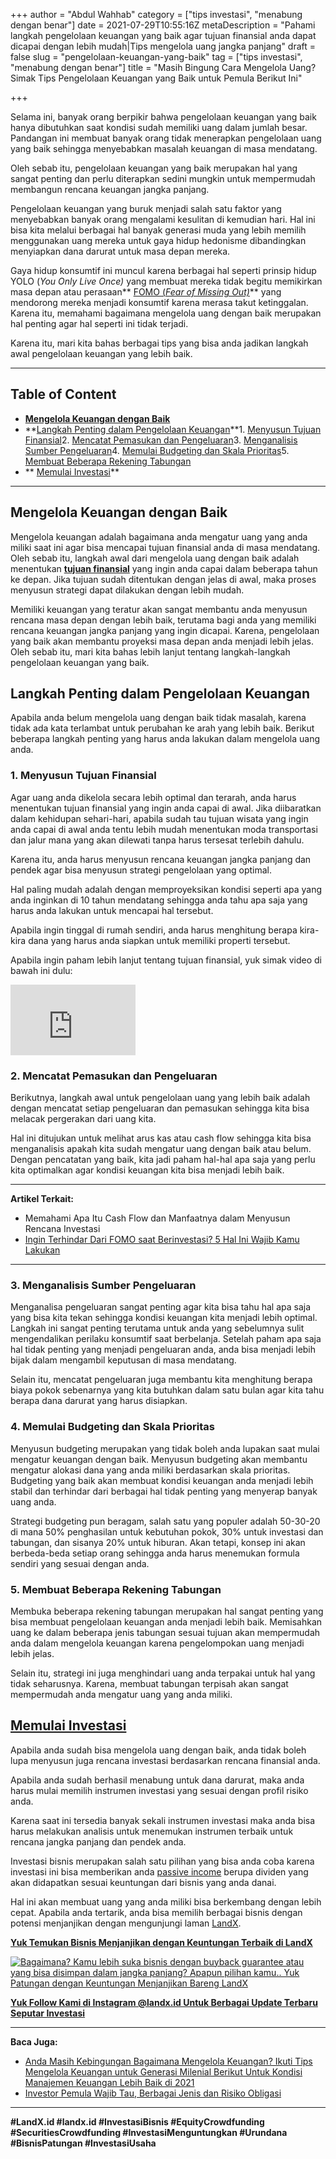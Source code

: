 +++
author = "Abdul Wahhab"
category = ["tips investasi", "menabung dengan benar"]
date = 2021-07-29T10:55:16Z
metaDescription = "Pahami langkah pengelolaan keuangan yang baik agar tujuan finansial anda dapat dicapai dengan lebih mudah|Tips mengelola uang jangka panjang"
draft = false
slug = "pengelolaan-keuangan-yang-baik"
tag = ["tips investasi", "menabung dengan benar"]
title = "Masih Bingung Cara Mengelola Uang? Simak Tips Pengelolaan Keuangan yang Baik untuk Pemula Berikut Ini"

+++


Selama ini, banyak orang berpikir bahwa pengelolaan keuangan yang baik hanya dibutuhkan saat kondisi sudah memiliki uang dalam jumlah besar. Pandangan ini membuat banyak orang tidak menerapkan pengelolaan uang yang baik sehingga menyebabkan masalah keuangan di masa mendatang.

Oleh sebab itu, pengelolaan keuangan yang baik merupakan hal yang sangat penting dan perlu diterapkan sedini mungkin untuk mempermudah membangun rencana keuangan jangka panjang.

Pengelolaan keuangan yang buruk menjadi salah satu faktor yang menyebabkan banyak orang mengalami kesulitan di kemudian hari. Hal ini bisa kita melalui berbagai hal banyak generasi muda yang lebih memilih menggunakan uang mereka untuk gaya hidup hedonisme dibandingkan menyiapkan dana darurat untuk masa depan mereka.

Gaya hidup konsumtif ini muncul karena berbagai hal seperti prinsip hidup YOLO (_You Only Live Once)_ yang membuat mereka tidak begitu memikirkan masa depan atau perasaan** [FOMO (_Fear of Missing Out)_](https://landx.id/blog/fomo-dalam-kehidupan-dan-investasi/)** yang mendorong mereka menjadi konsumtif karena merasa takut ketinggalan. Karena itu, memahami bagaimana mengelola uang dengan baik merupakan hal penting agar hal seperti ini tidak terjadi.

Karena itu, mari kita bahas berbagai tips yang bisa anda jadikan langkah awal pengelolaan keuangan yang lebih baik.

---

## Table of Content

* **[Mengelola Keuangan dengan Baik](https://landx.id/blog/pengelolaan-keuangan-yang-baik/#mengelola-keuangan-dengan-baik)**
* **[Langkah Penting dalam Pengelolaan Keuangan](https://landx.id/blog/pengelolaan-keuangan-yang-baik/#langkah-penting-dalam-pengelolaan-keuangan)**1. [Menyusun Tujuan Finansial](https://landx.id/blog/pengelolaan-keuangan-yang-baik/#1-menyusun-tujuan-finansial)2. [Mencatat Pemasukan dan Pengeluaran](https://landx.id/blog/pengelolaan-keuangan-yang-baik/#2-mencatat-pemasukan-dan-pengeluaran)3. [Menganalisis Sumber Pengeluaran](https://landx.id/blog/pengelolaan-keuangan-yang-baik/#3-menganalisis-sumber-pengeluaran)4. [Memulai Budgeting dan Skala Prioritas](https://landx.id/blog/pengelolaan-keuangan-yang-baik/#4-memulai-budgeting-dan-skala-prioritas)5. [Membuat Beberapa Rekening Tabungan](https://landx.id/blog/pengelolaan-keuangan-yang-baik/#5-membuat-beberapa-rekening-tabungan)
* ** [Memulai Investasi](#memulai-investasi)**

---

## Mengelola Keuangan dengan Baik

Mengelola keuangan adalah bagaimana anda mengatur uang yang anda miliki saat ini agar bisa mencapai tujuan finansial anda di masa mendatang. Oleh sebab itu, langkah awal dari mengelola uang dengan baik adalah menentukan **[tujuan finansial](https://landx.id/project/)** yang ingin anda capai dalam beberapa tahun ke depan. Jika tujuan sudah ditentukan dengan jelas di awal, maka proses menyusun strategi dapat dilakukan dengan lebih mudah.

Memiliki keuangan yang teratur akan sangat membantu anda menyusun rencana masa depan dengan lebih baik, terutama bagi anda yang memiliki rencana keuangan jangka panjang yang ingin dicapai. Karena, pengelolaan yang baik akan membantu proyeksi masa depan anda menjadi lebih jelas. Oleh sebab itu, mari kita bahas lebih lanjut tentang langkah-langkah pengelolaan keuangan yang baik.

## Langkah Penting dalam Pengelolaan Keuangan

Apabila anda belum mengelola uang dengan baik tidak masalah, karena tidak ada kata terlambat untuk perubahan ke arah yang lebih baik. Berikut beberapa langkah penting yang harus anda lakukan dalam mengelola uang anda.

### 1. Menyusun Tujuan Finansial

Agar uang anda dikelola secara lebih optimal dan terarah, anda harus menentukan tujuan finansial yang ingin anda capai di awal. Jika diibaratkan dalam kehidupan sehari-hari, apabila sudah tau tujuan wisata yang ingin anda capai di awal anda tentu lebih mudah menentukan moda transportasi dan jalur mana yang akan dilewati tanpa harus tersesat terlebih dahulu.

Karena itu, anda harus menyusun rencana keuangan jangka panjang dan pendek agar bisa menyusun strategi pengelolaan yang optimal.

Hal paling mudah adalah dengan memproyeksikan kondisi seperti apa yang anda inginkan di 10 tahun mendatang sehingga anda tahu apa saja yang harus anda lakukan untuk mencapai hal tersebut.

Apabila ingin tinggal di rumah sendiri, anda harus menghitung berapa kira-kira dana yang harus anda siapkan untuk memiliki properti tersebut.

Apabila ingin paham lebih lanjut tentang tujuan finansial, yuk simak video di bawah ini dulu:

<iframe width="200" height="113" src="https://www.youtube.com/embed/Ug5wff_JQF8?feature=oembed" frameborder="0" allow="accelerometer; autoplay; clipboard-write; encrypted-media; gyroscope; picture-in-picture" allowfullscreen></iframe>

### 2. Mencatat Pemasukan dan Pengeluaran

Berikutnya, langkah awal untuk pengelolaan uang yang lebih baik adalah dengan mencatat setiap pengeluaran dan pemasukan sehingga kita bisa melacak pergerakan dari uang kita.

Hal ini ditujukan untuk melihat arus kas atau cash flow sehingga kita bisa menganalisis apakah kita sudah mengatur uang dengan baik atau belum. Dengan pencatatan yang baik, kita jadi paham hal-hal apa saja yang perlu kita optimalkan agar kondisi keuangan kita bisa menjadi lebih baik.

---

**Artikel Terkait:**

* Memahami Apa Itu Cash Flow dan Manfaatnya dalam Menyusun Rencana Investasi
* [Ingin Terhindar Dari FOMO saat Berinvestasi? 5 Hal Ini Wajib Kamu Lakukan](https://landx.id/blog/fomo-dalam-kehidupan-dan-investasi/)

---

### 3. Menganalisis Sumber Pengeluaran

Menganalisa pengeluaran sangat penting agar kita bisa tahu hal apa saja yang bisa kita tekan sehingga kondisi keuangan kita menjadi lebih optimal. Langkah ini sangat penting terutama untuk anda yang sebelumnya sulit mengendalikan perilaku konsumtif saat berbelanja. Setelah paham apa saja hal tidak penting yang menjadi pengeluaran anda, anda bisa menjadi lebih bijak dalam mengambil keputusan di masa mendatang.

Selain itu, mencatat pengeluaran juga membantu kita menghitung berapa biaya pokok sebenarnya yang kita butuhkan dalam satu bulan agar kita tahu berapa dana darurat yang harus disiapkan.

### 4. Memulai Budgeting dan Skala Prioritas

Menyusun budgeting merupakan yang tidak boleh anda lupakan saat mulai mengatur keuangan dengan baik. Menyusun budgeting akan membantu mengatur alokasi dana yang anda miliki berdasarkan skala prioritas. Budgeting yang baik akan membuat kondisi keuangan anda menjadi lebih stabil dan terhindar dari berbagai hal tidak penting yang menyerap banyak uang anda.

Strategi budgeting pun beragam, salah satu yang populer adalah 50-30-20 di mana 50% penghasilan untuk kebutuhan pokok, 30% untuk investasi dan tabungan, dan sisanya 20% untuk hiburan. Akan tetapi, konsep ini akan berbeda-beda setiap orang sehingga anda harus menemukan formula sendiri yang sesuai dengan anda.

### 5. Membuat Beberapa Rekening Tabungan

Membuka beberapa rekening tabungan merupakan hal sangat penting yang bisa membuat pengelolaan keuangan anda menjadi lebih baik. Memisahkan uang ke dalam beberapa jenis tabungan sesuai tujuan akan mempermudah anda dalam mengelola keuangan karena pengelompokan uang menjadi lebih jelas.

Selain itu, strategi ini juga menghindari uang anda terpakai untuk hal yang tidak seharusnya. Karena, membuat tabungan terpisah akan sangat mempermudah anda mengatur uang yang anda miliki.

## [Memulai Investasi](https://landx.id/project/index.html)

Apabila anda sudah bisa mengelola uang dengan baik, anda tidak boleh lupa menyusun juga rencana investasi berdasarkan rencana finansial anda.

Apabila anda sudah berhasil menabung untuk dana darurat, maka anda harus mulai memilih instrumen investasi yang sesuai dengan profil risiko anda.

Karena saat ini tersedia banyak sekali instrumen investasi maka anda bisa harus melakukan analisis untuk menemukan instrumen terbaik untuk rencana jangka panjang dan pendek anda.

Investasi bisnis merupakan salah satu pilihan yang bisa anda coba karena investasi ini bisa memberikan anda [passive income](https://landx.id/) berupa dividen yang akan didapatkan sesuai keuntungan dari bisnis yang anda danai.

Hal ini akan membuat uang yang anda miliki bisa berkembang dengan lebih cepat. Apabila anda tertarik, anda bisa memilih berbagai bisnis dengan potensi menjanjikan dengan mengunjungi laman [LandX](https://landx.id/).

[**Yuk Temukan Bisnis Menjanjikan dengan Keuntungan Terbaik di LandX**](https://landx.id/)

[![Bagaimana? Kamu lebih suka bisnis dengan buyback guarantee atau yang bisa disimpan dalam jangka panjang? Apapun pilihan kamu.. Yuk Patungan  dengan Keuntungan Menjanjikan Bareng LandX](https://accountgram-production.sfo2.cdn.digitaloceanspaces.com/landx_ghost/2021/10/Equity-Crowdfunding-di-Indonesia-1--3.png)](http://landx.id/)

[**Yuk Follow Kami di Instagram @landx.id Untuk Berbagai Update Terbaru Seputar Investasi**](https://www.instagram.com/landx.id/?utm_medium=copy_link)

---

**Baca Juga:**

* [Anda Masih Kebingungan Bagaimana Mengelola  Keuangan? Ikuti Tips  Mengelola Keuangan untuk Generasi Milenial Berikut  Untuk Kondisi Manajemen Keuangan Lebih Baik di 2021](https://landx.id/blog/anda-masih-kebingungan-bagaimana-mengelola-keuangan-ikuti-tips-mengelola-keuangan-untuk-generasi-milenial-berikut-untuk-kondisi-manajemen-keuangan-lebih-baik-di-2021/)
* [Investor Pemula Wajib Tau, Berbagai Jenis dan Risiko Obligasi](https://landx.id/blog/apa-itu-obligasi/)

---

**#LandX.id    #landx.id    #InvestasiBisnis    #EquityCrowdfunding #SecuritiesCrowdfunding   #InvestasiMenguntungkan    #Urundana    #BisnisPatungan    #InvestasiUsaha**

